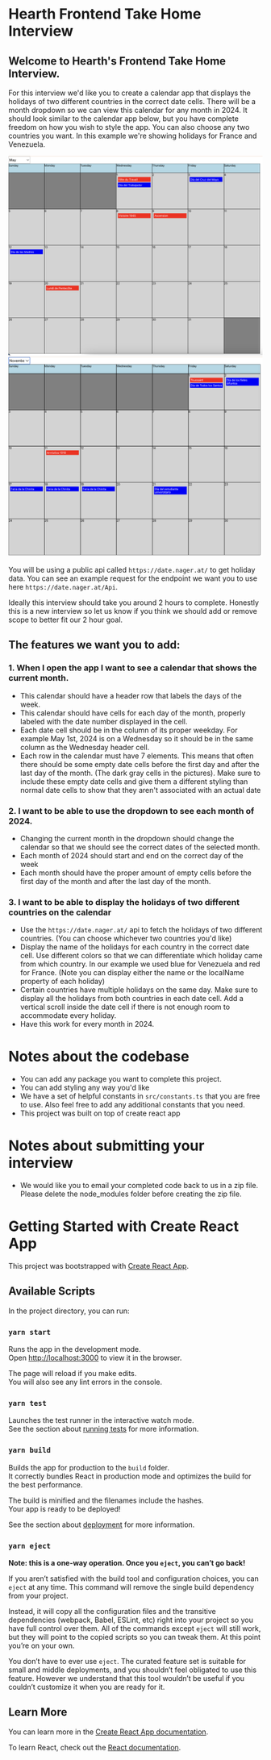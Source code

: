 # Hearth Frontend Take Home Interview
## Welcome to Hearth's Frontend Take Home Interview. 

For this interview we'd like you to create a calendar app that displays the holidays of two different countries in the correct date cells. There will be a month dropdown so we can view this calendar for any month in 2024. It should look similar to the calendar app below, but you have complete freedom on how you wish to style the app. You can also choose any two countries you want. In this example we're showing holidays for France and Venezuela.

![Example Image](ExampleCalendarMay.png)
![Example Image](ExampleCalendarNovember.png)

You will be using a public api called `https://date.nager.at/` to get holiday data. You can see an example request for the endpoint we want you to use here `https://date.nager.at/Api`. 

Ideally this interview should take you around 2 hours to complete. Honestly this is a new interview so let us know if you think we should add or remove scope to better fit our 2 hour goal.

## The features we want you to add:
### 1. When I open the app I want to see a calendar that shows the current month. 
* This calendar should have a header row that labels the days of the week. 
* This calendar should have cells for each day of the month, properly labeled with the date number displayed in the cell. 
* Each date cell should be in the column of its proper weekday. For example May 1st, 2024 is on a Wednesday so it should be in the same column as the Wednesday header cell.
* Each row in the calendar must have 7 elements. This means that often there should be some empty date cells before the first day and after the last day of the month. (The dark gray cells in the pictures). Make sure to include these empty date cells and give them a different styling than normal date cells to show that they aren't associated with an actual date

### 2. I want to be able to use the dropdown to see each month of 2024.
* Changing the current month in the dropdown should change the calendar so that we should see the correct dates of the selected month.
* Each month of 2024 should start and end on the correct day of the week
* Each month should have the proper amount of empty cells before the first day of the month and after the last day of the month.

### 3. I want to be able to display the holidays of two different countries on the calendar
* Use the `https://date.nager.at/` api to fetch the holidays of two different countries. (You can choose whichever two countries you'd like)
* Display the name of the holidays for each country in the correct date cell. Use different colors so that we can differentiate which holiday came from which country. In our example we used blue for Venezuela and red for France. (Note you can display either the name or the localName property of each holiday)
* Certain countries have multiple holidays on the same day. Make sure to display all the holidays from both countries in each date cell. Add a vertical scroll inside the date cell if there is not enough room to accommodate every holiday.
* Have this work for every month in 2024.

# Notes about the codebase
* You can add any package you want to complete this project.
* You can add styling any way you'd like
* We have a set of helpful constants in `src/constants.ts` that you are free to use. Also feel free to add any additional constants that you need.
* This project was built on top of create react app

# Notes about submitting your interview
* We would like you to email your completed code back to us in a zip file. Please delete the node_modules folder before creating the zip file.


# Getting Started with Create React App

This project was bootstrapped with [Create React App](https://github.com/facebook/create-react-app).

## Available Scripts

In the project directory, you can run:

### `yarn start`

Runs the app in the development mode.\
Open [http://localhost:3000](http://localhost:3000) to view it in the browser.

The page will reload if you make edits.\
You will also see any lint errors in the console.

### `yarn test`

Launches the test runner in the interactive watch mode.\
See the section about [running tests](https://facebook.github.io/create-react-app/docs/running-tests) for more information.

### `yarn build`

Builds the app for production to the `build` folder.\
It correctly bundles React in production mode and optimizes the build for the best performance.

The build is minified and the filenames include the hashes.\
Your app is ready to be deployed!

See the section about [deployment](https://facebook.github.io/create-react-app/docs/deployment) for more information.

### `yarn eject`

**Note: this is a one-way operation. Once you `eject`, you can’t go back!**

If you aren’t satisfied with the build tool and configuration choices, you can `eject` at any time. This command will remove the single build dependency from your project.

Instead, it will copy all the configuration files and the transitive dependencies (webpack, Babel, ESLint, etc) right into your project so you have full control over them. All of the commands except `eject` will still work, but they will point to the copied scripts so you can tweak them. At this point you’re on your own.

You don’t have to ever use `eject`. The curated feature set is suitable for small and middle deployments, and you shouldn’t feel obligated to use this feature. However we understand that this tool wouldn’t be useful if you couldn’t customize it when you are ready for it.

## Learn More

You can learn more in the [Create React App documentation](https://facebook.github.io/create-react-app/docs/getting-started).

To learn React, check out the [React documentation](https://reactjs.org/).

